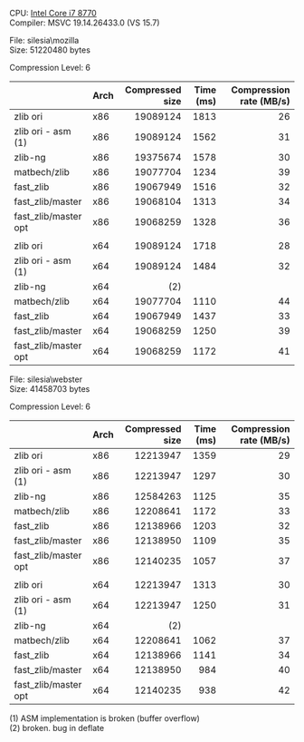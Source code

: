 CPU: [Intel Core i7 8770](https://ark.intel.com/products/126686/Intel-Core-i7-8700-Processor-12M-Cache-up-to-4_60-GHz)  
Compiler: MSVC 19.14.26433.0 (VS 15.7)

File: silesia\mozilla  
Size: 51220480 bytes

Compression Level: 6

|                  | Arch | Compressed size | Time (ms) | Compression rate (MB/s) |
| ---------------- | -----| ---------------:| ---------:| -----------------------:|
| zlib ori         | x86  | 19089124        | 1813      | 26 |
| zlib ori - asm (1) | x86  | 19089124        | 1562      | 31 |
| zlib-ng          | x86  | 19375674        | 1578      | 30 |
| matbech/zlib     | x86  | 19077704        | 1234      | 39 |
| fast_zlib        | x86  | 19067949        | 1516      | 32 |
| fast_zlib/master | x86  | 19068104        | 1313      | 34 |
| fast_zlib/master opt | x86  | 19068259        | 1328      | 36 |
|                  |      |                 |           |    |
| zlib ori         | x64  | 19089124        | 1718      | 28 |
| zlib ori - asm (1)  | x64  | 19089124        | 1484      | 32 |
| zlib-ng          | x64  | (2)             |           |    |
| matbech/zlib     | x64  | 19077704        | 1110      | 44 |
| fast_zlib        | x64  | 19067949        | 1437      | 33 |
| fast_zlib/master | x64  | 19068259        | 1250      | 39 |
| fast_zlib/master opt | x64  | 19068259        | 1172      | 41 |


File: silesia\webster  
Size: 41458703 bytes

Compression Level: 6

|                | Arch | Compressed size | Time (ms) | Compression rate (MB/s) |
| -------------- | -----| ---------------:| ---------:| -----------------------:|
| zlib ori       | x86  | 12213947        | 1359      | 29 |
| zlib ori - asm (1) | x86  | 12213947        | 1297      | 30 |
| zlib-ng        | x86  | 12584263        | 1125      | 35 |
| matbech/zlib   | x86  | 12208641        | 1172      | 33 |
| fast_zlib      | x86  | 12138966        | 1203      | 32 |
| fast_zlib/master | x86  | 12138950        | 1109      | 35 |
| fast_zlib/master opt | x86  | 12140235        | 1057      | 37 |
|                |      |                 |           |    |
| zlib ori       | x64  | 12213947        | 1313      | 30 |
| zlib ori - asm (1) | x64  | 12213947        | 1250      | 31 |
| zlib-ng        | x64  | (2)               |           |    |
| matbech/zlib   | x64  | 12208641        | 1062      | 37 |
| fast_zlib      | x64  | 12138966        | 1141      | 34 |
| fast_zlib/master | x64  | 12138950        | 984      | 40 |
| fast_zlib/master opt | x64  | 12140235        | 938      | 42 |

(1) ASM implementation is broken (buffer overflow)  
(2) broken. bug in deflate